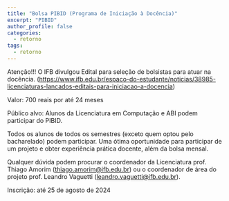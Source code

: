 ```yaml
---
title: "Bolsa PIBID (Programa de Iniciação à Docência)"
excerpt: "PIBID"
author_profile: false
categories:
  - retorno
tags:
  - retorno
---
```

Atenção!!! O IFB divulgou Edital para seleção de bolsistas para atuar na docência.
(https://www.ifb.edu.br/espaco-do-estudante/noticias/38985-licenciaturas-lancados-editais-para-iniciacao-a-docencia)

Valor: 700 reais por até 24 meses

Público alvo: Alunos da Licenciatura em Computação e ABI podem participar do PIBID.

Todos os alunos de todos os semestres (exceto quem optou pelo bacharelado) podem participar. Uma ótima oportunidade para participar de um projeto e obter experiência prática docente, além da bolsa mensal.

Qualquer dúvida podem procurar o coordenador da Licenciatura prof. Thiago Amorim (thiago.amorim@ifb.edu.br) ou o coordenador de área do projeto prof. Leandro Vaguetti (leandro.vaguetti@ifb.edu.br).

Inscrição: até 25 de agosto de 2024
